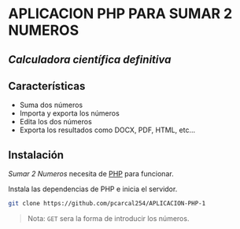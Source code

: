 # APLICACION PHP PARA SUMAR 2 NUMEROS

## _Calculadora científica definitiva_

## Características

- Suma dos números
- Importa y exporta los números
- Edita los dos números
- Exporta los resultados como DOCX, PDF, HTML, etc...

## Instalación

_Sumar 2 Numeros_ necesita de [PHP](https://www.php.net/) para funcionar.

Instala las dependencias de PHP e inicia el servidor.

```sh
git clone https://github.com/pcarcal254/APLICACION-PHP-1
```

> Nota: `GET` sera la forma de introducir los números.
